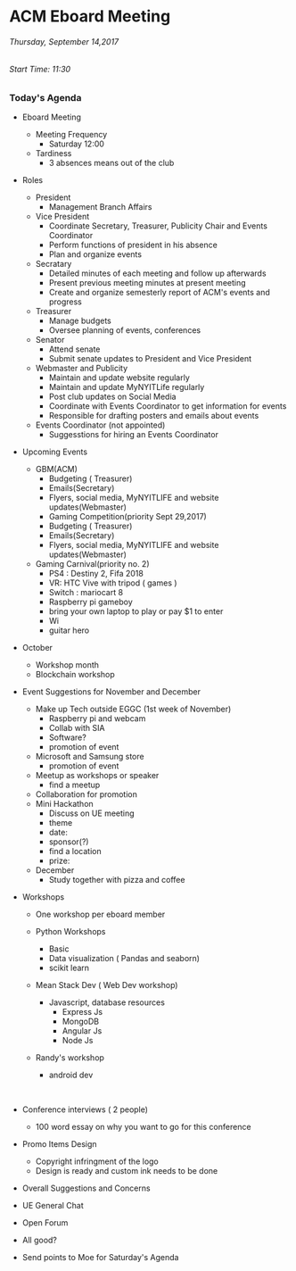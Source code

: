 # ACM Eboard Meeting 

###### 																     Thursday, September 14,2017

###### 										       								        Start Time: 11:30

### Today's Agenda		     					

* Eboard Meeting 

  * Meeting Frequency
    * Saturday 12:00
  * Tardiness
    * 3 absences means out of the club

* Roles 

  * President
    * Management Branch Affairs
  * Vice President
    * Coordinate Secretary, Treasurer, Publicity Chair and Events Coordinator
    * Perform functions of president in his absence
    * Plan and organize events
  * Secratary
    * Detailed minutes of each meeting and follow up afterwards
    * Present previous meeting minutes at present meeting
    * Create and organize semesterly report of ACM's events and progress
  * Treasurer
    * Manage budgets
    * Oversee planning of events, conferences
  * Senator
    * Attend senate
    * Submit senate updates to President and Vice President 
  * Webmaster and Publicity
    * Maintain and update website regularly
    * Maintain and update MyNYITLife regularly
    * Post club updates on Social Media
    * Coordinate with Events Coordinator to get information for events
    * Responsible for drafting posters and emails about events
  * Events Coordinator (not appointed)
    * Suggesstions for hiring an Events Coordinator

* Upcoming Events

  * GBM(ACM)
    * Budgeting ( Treasurer)
    * Emails(Secretary)
    * Flyers, social media, MyNYITLIFE and website updates(Webmaster)
    * Gaming Competition(priority Sept 29,2017)
    * Budgeting ( Treasurer)
    * Emails(Secretary)
    * Flyers, social media, MyNYITLIFE and website updates(Webmaster)
  * Gaming Carnival(priority no. 2)
    - PS4 : Destiny 2, Fifa 2018 
    - VR: HTC Vive with tripod ( games ) 
    - Switch : mariocart 8
    - Raspberry pi gameboy 
    - bring your own laptop to play or pay $1 to enter
    - Wi 
    - guitar hero 

* October 

  * Workshop month
  * Blockchain workshop 

* Event Suggestions for November and December

  * Make up Tech outside EGGC (1st week of November)
    * Raspberry pi and webcam 
    * Collab with SIA
    * Software? 
    * promotion of event
  * Microsoft and Samsung store 
    * promotion of event
  * Meetup as workshops or speaker
    * find a meetup
  * Collaboration for promotion
  * Mini Hackathon
    * Discuss on UE meeting
    * theme
    * date: 
    * sponsor(?)
    * find a location
    * prize: 
  * December 
    * Study together with pizza and coffee 

* Workshops

  * One workshop per eboard member

  * Python Workshops

    * Basic 
    * Data visualization ( Pandas and seaborn)
    * scikit learn 

  * Mean Stack Dev ( Web Dev workshop)

    * Javascript, database resources
      * Express Js
      * MongoDB
      * Angular Js
      * Node Js 

  * Randy's workshop

    * android dev

      ​

* Conference interviews ( 2 people)

  * 100 word essay on why you want to go for this conference 

* Promo Items Design

  * Copyright infringment of the logo
  *  Design is ready and custom ink needs to be done

* Overall Suggestions and Concerns

* UE General Chat

* Open Forum

* All good?

* Send points to Moe for Saturday's Agenda

  ​

